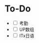 
# To-Do


* <input type="checkbox"> 考勤
* <input type="checkbox"> UP数组
* <input type="checkbox"> ITx日语
